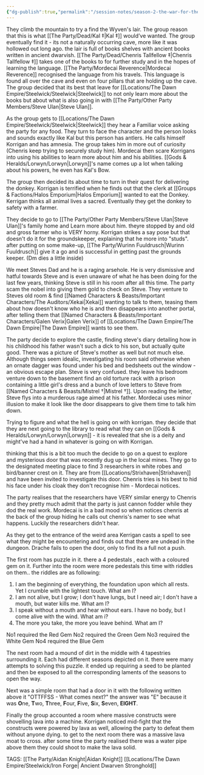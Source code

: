 ```yaml
---
{"dg-publish":true,"permalink":"/session-notes/season-2-the-war-for-the-ofc-s-freedom/session-3/","updated":"2025-01-14T21:10:35.358+00:00"}
---
```


They climb the mountain to try a find the Wyven's lair. The group reason that this is what [[The Party/Dead/Kal ‡\|Kal ‡]] would’ve wanted. The group eventually find it - its not a naturally occurring cave, more like it was hollowed out long ago. the lair is full of books shelves with ancient books written in ancient dwarvish. [[The Party/Dead/Chenris Tallfellow ‡\|Chenris Tallfellow ‡]] takes one of the books to for further study and in the hopes of learning the language. [[The Party/Mordecai Reverence\|Mordecai Reverence]] recognised the language from his travels. This language is found all over the cave and even on four pillars that are holding up the cave. The group decided that its best that leave for [[Locations/The Dawn Empire/Steelwick/Steelwick\|Steelwick]] to not only learn more about the books but about what is also going in with [[The Party/Other Party Members/Steve Ulan\|Steve Ulan]].

As the group gets to [[Locations/The Dawn Empire/Steelwick/Steelwick\|Steelwick]] they hear a Familiar voice asking the party for any food. They turn to face the character and the person looks and sounds exactly like Kal but this person has antlers. He calls himself Korrigan and has amnesia. The group takes him in more out of curiosity (Chenris keep trying to securely study him).  Mordecai then scare Korrigans  into using his abilities to learn more about him and his abilities. [[Gods & Heralds/Lorwyn/Lorwyn\|Lorwyn]]'s name comes up a lot when talking about his powers, he even has Kal's Bow. 

The group then decided its about time to turn in their quest for delivering the donkey. Korrigan is terrified when he finds out that the clerk at [[Groups & Factions/Halos Emporium\|Halos Emporium]] wanted to eat the Donkey. Kerrigan thinks all animal lives a sacred. Eventually they get the donkey to safety with a farmer. 

They decide to go to [[The Party/Other Party Members/Steve Ulan\|Steve Ulan]]'s family home and Learn more about him. theyre stopped by and old and gross farmer who is VERY horny. Korrigan strikes a say pose but that doesn't do it for the groundskeeper, explaining that he more into "studs". after putting on some make-up, [[The Party/Wurinn Fuuldrusch\|Wurinn Fuuldrusch]] give it a go and is successful in getting past the grounds keeper. (Dm dies a little inside)

We meet Steves Dad and he is a raging arsehole. He is very dismissive and hatful towards Steve and is even unaware of what he has been doing for the last few years, thinking Steve is still in his room after all this time. The party scam the nobel into giving them gold to check on Steve. They venture to Steves old room & find [[Named Characters & Beasts/Important Characters/The Auditors/Xekai\|Xekai]] wanting to talk to them, teasing them about how doesn't know who he is and then disappears into another portal, after telling them that [[Named Characters & Beasts/Important Characters/Galen Verix\|Galen Verix]] of [[Locations/The Dawn Empire/The Dawn Empire\|The Dawn Empire]] wants to see them. 

The party decide to explore the castle, finding steve's diary detailing how in his childhood his father wasn't such a dick to his son, but actually quite good. There was a picture of Steve's mother as well but not much else. Although things seem idealic, investigating his room said otherwise when an ornate dagger was found under his bed and bedsheets out the window - an obvious escape plan. Steve is very confused. they leave his bedroom venture down to the basement find an old torture rack with a prison containing a little girl's dress and a bunch of love letters to Steve from [[Named Characters & Beasts/Mistrel †\|Mistrel †]]. Upon reading the letter, Steve flys into a murderous rage aimed at his father. Mordecai uses minor illusion to make it look like the door disappears to give them time to talk him down. 

Trying to figure and what the hell is going on with korrigan. they decide that they are next going to the library to read what they can on [[Gods & Heralds/Lorwyn/Lorwyn\|Lorwyn]] - it is revealed that she is a deity and might've had a hand in whatever is going on with Korrigan. 

thinking that this is a bit too much the decide to go on a quest to explore and mysterious door that was recently dug up in the local mines. They go to the designated meeting place to find 3 researchers in white robes and bird/banner crest on it. They are from [[Locations/Strixhaven\|Strixhaven]] and have been invited to investigate this door. Chenris tries is his best to hid his face under his cloak they don't recognise him - Mordecai notices. 

The party realises that the  researchers have VERY similar energy to Chenris and they pretty much admit that the party is just cannon fodder while they dod the real work. Mordecai is in a bad mood so when notices chenris at the back of the group hiding he calls out chenris's namer to see what happens. Luckily the researchers didn't hear. 

As they get to the entrance of the weird area Kerrigan casts a spell to see what they might be encountering and finds out that there are undead in the dungeon. Drache fails to open the door, only to find its a full not a push. 

The first room has puzzle in it. there a 4 pedestals , each with a coloured gem on it. Further into the room were more pedestals this time with riddles on them.. the riddles are as following:
1. I am the beginning of everything, the foundation upon which all rests. Yet I crumble with the lightest touch. What am I?
2. I am not alive, but I grow; I don't have lungs, but I need air; I don't have a mouth, but water kills me. What am I?
3. I speak without a mouth and hear without ears. I have no body, but I come alive with the wind. What am i?
4.  The more you take, the more you leave behind. What am I?

No1 required the Red Gem
No2 required the Green Gem
No3 required the White Gem 
No4 required the Blue Gem

The next room had a mound of dirt in the middle with 4 tapestries surrounding it. Each had different seasons depicted on it. there were many attempts to solving this puzzle. it ended up requiring a seed to be planted and then be exposed to all the corresponding laments of the seasons to open the way.

Next was a simple room that had a door in it with the following written above it "OTTFFSS - What comes next?" the answer was "E" because it was **O**ne, **T**wo, **T**hree, **F**our, **F**ive, **S**ix, **S**even, **EIGHT**. 

Finally the group accounted a room where massive constructs were shovelling lava into a machine. Korrigan noticed mid-fight that the constructs were powered by lava as well, allowing the party to defeat them without anyone dying. to get to the next room there was a massive lava moat to cross. after some time the party realised there was a water pipe above them they could shoot to make the lava solid. 

TAGS:
[[The Party/Aidan Knight\|Aidan Knight]]
[[Locations/The Dawn Empire/Steelwick/Iron Forge\| Ancient Dwarven Stronghold]]
